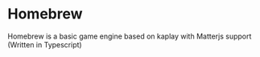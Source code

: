# Homebrew

 Homebrew is a basic game engine based on kaplay with Matterjs support (Written in Typescript)
